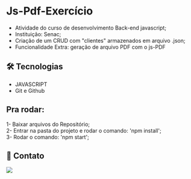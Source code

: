 # Js-Pdf-Exercício 

- Atividade do curso de desenvolvimento Back-end javascript;
- Instituição: Senac;
- Criação de um CRUD com "clientes" armazenados em arquivo .json;
- Funcionalidade Extra: geração de arquivo PDF com o js-PDF


## 🛠 Tecnologias

- JAVASCRIPT
- Git e Github


## Pra rodar:

1- Baixar arquivos do Repositório;<br>
2- Entrar na pasta do projeto e rodar o comando: 'npm install';<br>
3- Rodar o comando: 'npm start';


## 💛 Contato

<a href="https://www.linkedin.com/in/wevesson-madson-9a5a4615a/"><img src="https://img.shields.io/badge/LinkedIn-0077B5?style=for-the-badge&logo=linkedin&logoColor=white" /></a>